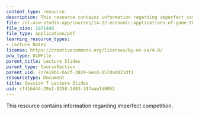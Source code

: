 ```yaml
---
content_type: resource
description: This resource contains information regarding imperfect competition.
file: /ol-ocw-studio-app/courses/14-12-economic-applications-of-game-theory-fall-2012/cf416d4429a192582d93347aae1d0052_MIT14_12F12_slides7.pdf
file_size: 1871448
file_type: application/pdf
learning_resource_types:
- Lecture Notes
license: https://creativecommons.org/licenses/by-nc-sa/4.0/
ocw_type: OCWFile
parent_title: Lecture Slides
parent_type: CourseSection
parent_uid: 7c7e18b1-ba2f-3029-6ec8-157da4021df1
resourcetype: Document
title: Session 7 Lecture Slides
uid: cf416d44-29a1-9258-2d93-347aae1d0052
---
```

This resource contains information regarding imperfect competition.